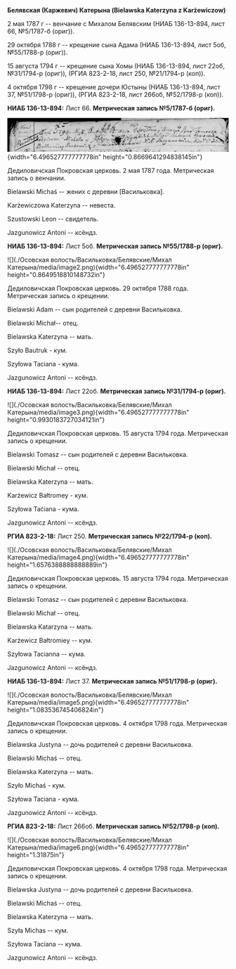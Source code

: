 **Белявская (Каржевич) Катерына (Bielawska Katerzyna z Karżewiczow)**

2 мая 1787 г -- венчание с Михалом Белявским (НИАБ 136-13-894, лист 66,
№5/1787-б (ориг)).

29 октября 1788 г -- крещение сына Адама (НИАБ 136-13-894, лист 5об,
№55/1788-р (ориг)).

15 августа 1794 г -- крещение сына Хомы (НИАБ 136-13-894, лист 22об,
№31/1794-р (ориг)), (РГИА 823-2-18, лист 250, №21/1794-р (коп)).

4 октября 1798 г -- крещение дочери Юстыны (НИАБ 136-13-894, лист 37,
№51/1798-р (ориг)), (РГИА 823-2-18, лист 266об, №52/1798-р (коп)).

**НИАБ 136-13-894:** Лист 66. **Метрическая запись №5/1787-б (ориг).**

![](./media/4434fa6225f1e5e1232f32645b75b190d3a00adc.png){width="6.496527777777778in"
height="0.8669641294838145in"}

Дедиловичская Покровская церковь. 2 мая 1787 года. Метрическая запись о
венчании.

Bielawski Michaś -- жених с деревни \[Васильковка\].

Karżewiczowa Katerzyna -- невеста.

Szustowski Leon -- свидетель.

Jazgunowicz Antoni -- ксёндз.

**НИАБ 136-13-894:** Лист 5об. **Метрическая запись №55/1788-р (ориг).**

![](./Осовская волость/Васильковка/Белявские/Михал Катерына/media/image2.png){width="6.496527777777778in"
height="0.8649518810148732in"}

Дедиловичская Покровская церковь. 29 октября 1788 года. Метрическая
запись о крещении.

Bielawski Adam -- сын родителей с деревни Васильковка.

Bielawski Michał-- отец.

Bielawska Katerzyna -- мать.

Szyło Bautruk - кум.

Szyłowa Taciana - кума.

Jazgunowicz Antoni -- ксёндз.

**НИАБ 136-13-894:** Лист 22об. **Метрическая запись №31/1794-р
(ориг).**

![](./Осовская волость/Васильковка/Белявские/Михал Катерына/media/image3.png){width="6.496527777777778in"
height="0.9930183727034121in"}

Дедиловичская Покровская церковь. 15 августа 1794 года. Метрическая
запись о крещении.

Bielawski Tomasz -- сын родителей с деревни Васильковка.

Bielawski Michał -- отец.

Bielawska Katerzyna -- мать.

Karżewicz Bałtromey - кум.

Szyłowa Taćiana - кума.

Jazgunowicz Antoni -- ксёндз.

**РГИА 823-2-18:** Лист 250. **Метрическая запись №22/1794-р (коп).**

![](./Осовская волость/Васильковка/Белявские/Михал Катерына/media/image4.png){width="6.496527777777778in"
height="1.6576388888888889in"}

Дедиловичская Покровская церковь. 15 августа 1794 года. Метрическая
запись о крещении.

Bielawski Tomasz -- сын родителей с деревни Васильковка.

Bielawski Michał -- отец.

Bielawska Katarzyna -- мать.

Karżewicz Bałtromiey -- кум.

Szyłowa Tacianna -- кума.

Jazgunowicz Antoni -- ксёндз.

**НИАБ 136-13-894:** Лист 37. **Метрическая запись №51/1798-р (ориг).**

![](./Осовская волость/Васильковка/Белявские/Михал Катерына/media/image5.png){width="6.496527777777778in"
height="1.083536745406824in"}

Дедиловичская Покровская церковь. 4 октября 1798 года. Метрическая
запись о крещении.

Bielawska Justyna -- дочь родителей с деревни Васильковка.

Bielawski Michaś -- отец.

Bielawska Katerzyna -- мать.

Szyło Michaś - кум.

Szyłowa Taciana - кума.

Jazgunowicz Antoni -- ксёндз.

**РГИА 823-2-18:** Лист 266об. **Метрическая запись №52/1798-р (коп).**

![](./Осовская волость/Васильковка/Белявские/Михал Катерына/media/image6.png){width="6.496527777777778in"
height="1.31875in"}

Дедиловичская Покровская церковь. 4 октября 1798 года. Метрическая
запись о крещении.

Bielawska Justyna -- дочь родителей с деревни Васильковка.

Bielawski Michaś -- отец.

Bielawska Katerzyna -- мать.

Szyła Michas -- кум.

Szyłowa Taciana -- кума.

Jazgunowicz Antoni -- ксёндз.
